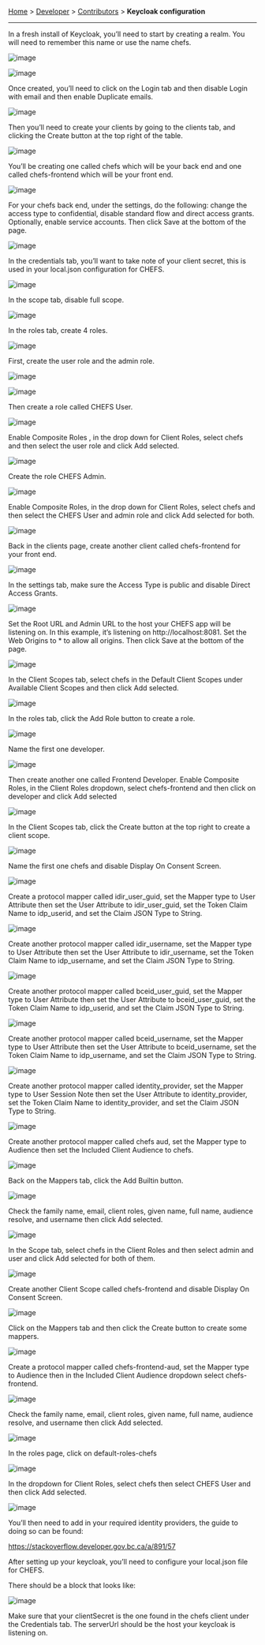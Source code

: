 [Home](.) > [Developer](Developer) > [Contributors](Contributors) > **Keycloak configuration**
***

In a fresh install of Keycloak, you’ll need to start by creating a realm. You will need to remember this name or use the name chefs.

![image](https://github.com/bcgov/common-hosted-form-service/assets/87393930/ad41ab47-62fd-4478-80ce-a3efec0d7bcc)

![image](https://github.com/bcgov/common-hosted-form-service/assets/87393930/f2813f7a-7416-4c29-8954-27e3aefebd61)

Once created, you’ll need to click on the Login tab and then disable Login with email and then enable Duplicate emails.

![image](https://github.com/bcgov/common-hosted-form-service/assets/87393930/9fbfce91-37c1-4c84-9072-37f5b88734a3)

Then you’ll need to create your clients by going to the clients tab, and clicking the Create button at the top right of the table.

![image](https://github.com/bcgov/common-hosted-form-service/assets/87393930/bc2f2a43-3345-4840-860d-ee5eca2424e8)

You’ll be creating one called chefs which will be your back end and one called chefs-frontend which will be your front end.

![image](https://github.com/bcgov/common-hosted-form-service/assets/87393930/cc66e74c-7f28-461a-b5e5-e6a12f1fe49d)

For your chefs back end, under the settings, do the following: change the access type to confidential, disable standard flow and direct access grants. Optionally, enable service accounts. Then click Save at the bottom of the page.

![image](https://github.com/bcgov/common-hosted-form-service/assets/87393930/03791d72-8e84-4854-81c7-73c2a2daf3f2)

In the credentials tab, you’ll want to take note of your client secret, this is used in your local.json configuration for CHEFS.

![image](https://github.com/bcgov/common-hosted-form-service/assets/87393930/4c4de7d2-c409-43ae-94ed-be960517a1d4)

In the scope tab, disable full scope.

![image](https://github.com/bcgov/common-hosted-form-service/assets/87393930/300dc228-2b30-4b93-972f-b80490edc3e4)

In the roles tab, create 4 roles.

![image](https://github.com/bcgov/common-hosted-form-service/assets/87393930/83e84e27-4e6d-4a01-b50f-837060934928)

First, create the user role and the admin role.

![image](https://github.com/bcgov/common-hosted-form-service/assets/87393930/85c6ff2e-6464-4827-b495-f42ff657bb20)

![image](https://github.com/bcgov/common-hosted-form-service/assets/87393930/2ed6090a-8a36-42b8-8f04-4cedff975d83)

Then create a role called CHEFS User.

![image](https://github.com/bcgov/common-hosted-form-service/assets/87393930/f07d0ae1-4b2a-4758-9980-0365dba09b61)

Enable Composite Roles , in the drop down for Client Roles, select chefs and then select the user role and click Add selected.

![image](https://github.com/bcgov/common-hosted-form-service/assets/87393930/0ddfc4c3-7f54-452d-86e9-bd5fbdfcb6a5)

Create the role CHEFS Admin.

![image](https://github.com/bcgov/common-hosted-form-service/assets/87393930/c827baad-9be8-413a-8e46-29ddf99e9006)

Enable Composite Roles, in the drop down for Client Roles, select chefs and then select the CHEFS User and admin role and click Add selected for both.

![image](https://github.com/bcgov/common-hosted-form-service/assets/87393930/cdd7cd5f-5e13-498d-8faa-3ea14f07b843)

Back in the clients page, create another client called chefs-frontend for your front end.

![image](https://github.com/bcgov/common-hosted-form-service/assets/87393930/9db26eff-2d77-4bb4-a5f6-35c25aa6363f)

In the settings tab, make sure the Access Type is public and disable Direct Access Grants.

![image](https://github.com/bcgov/common-hosted-form-service/assets/87393930/d388d707-e68e-4b27-8d84-2a40d2e78be7)

Set the Root URL and Admin URL to the host your CHEFS app will be listening on. In this example, it’s listening on http://localhost:8081. Set the Web Origins to * to allow all origins. Then click Save at the bottom of the page.

![image](https://github.com/bcgov/common-hosted-form-service/assets/87393930/3dd88f10-4d8b-4ef4-9a0e-7bd829afbcf9)

In the Client Scopes tab, select chefs in the Default Client Scopes under Available Client Scopes and then click Add selected.

![image](https://github.com/bcgov/common-hosted-form-service/assets/87393930/9b5e14fe-281a-4910-96fd-0ccc15124346)

In the roles tab, click the Add Role button to create a role.

![image](https://github.com/bcgov/common-hosted-form-service/assets/87393930/feeee258-6a12-4e9f-81da-5f20319de80f)

Name the first one developer.

![image](https://github.com/bcgov/common-hosted-form-service/assets/87393930/8e453921-902a-4a09-946d-8b4fecd5b62d)


Then create another one called Frontend Developer. Enable Composite Roles, in the Client Roles dropdown, select chefs-frontend and then click on developer and click Add selected

![image](https://github.com/bcgov/common-hosted-form-service/assets/87393930/11fd42f3-1b1e-40aa-8c79-79c07b98334a)

In the Client Scopes tab, click the Create button at the top right to create a client scope.

![image](https://github.com/bcgov/common-hosted-form-service/assets/87393930/9b46edfa-714d-45c8-aaa2-0e318e774e0a)

Name the first one chefs and disable Display On Consent Screen.

![image](https://github.com/bcgov/common-hosted-form-service/assets/87393930/4d97bc94-00e4-4227-aa55-b9545e2c7dd1)

Create a protocol mapper called idir_user_guid, set the Mapper type to User Attribute then set the User Attribute to idir_user_guid, set the Token Claim Name to idp_userid, and set the Claim JSON Type to String.

![image](https://github.com/bcgov/common-hosted-form-service/assets/87393930/10a5cdfa-d862-45e3-87b7-cc28b1bd2677)

Create another protocol mapper called idir_username, set the Mapper type to User Attribute then set the User Attribute to idir_username, set the Token Claim Name to idp_username, and set the Claim JSON Type to String.

![image](https://github.com/bcgov/common-hosted-form-service/assets/87393930/3dee1521-cc5d-48e2-ab36-867279be62fb)

Create another protocol mapper called bceid_user_guid, set the Mapper type to User Attribute then set the User Attribute to bceid_user_guid, set the Token Claim Name to idp_userid, and set the Claim JSON Type to String.

![image](https://github.com/bcgov/common-hosted-form-service/assets/87393930/00c2ca85-0cf3-4e14-94f0-a835b281ea38)

Create another protocol mapper called bceid_username, set the Mapper type to User Attribute then set the User Attribute to bceid_username, set the Token Claim Name to idp_username, and set the Claim JSON Type to String.

![image](https://github.com/bcgov/common-hosted-form-service/assets/87393930/2fa2f676-c227-41b8-9ec4-467c1cdee574)

Create another protocol mapper called identity_provider, set the Mapper type to User Session Note then set the User Attribute to identity_provider, set the Token Claim Name to identity_provider, and set the Claim JSON Type to String.

![image](https://github.com/bcgov/common-hosted-form-service/assets/87393930/2e42fbd3-540b-46ed-8726-23cef5968aeb)

Create another protocol mapper called chefs aud, set the Mapper type to Audience then set the Included Client Audience to chefs.

![image](https://github.com/bcgov/common-hosted-form-service/assets/87393930/1c790858-2986-4cea-a6fc-5ec7bec04905)

Back on the Mappers tab, click the Add Builtin button.

![image](https://github.com/bcgov/common-hosted-form-service/assets/87393930/734bc96f-edcc-4f9f-bf67-725bcb31934f)

Check the family name, email, client roles, given name, full name, audience resolve, and username then click Add selected.

![image](https://github.com/bcgov/common-hosted-form-service/assets/87393930/d32ff2c0-756a-45bf-9d96-5b876ef970c2)

In the Scope tab, select chefs in the Client Roles and then select admin and user and click Add selected for both of them.

![image](https://github.com/bcgov/common-hosted-form-service/assets/87393930/e17834d8-1f60-47a8-93bd-4ca6ab3cf815)

Create another Client Scope called chefs-frontend and disable Display On Consent Screen.

![image](https://github.com/bcgov/common-hosted-form-service/assets/87393930/7883f97c-ce03-4957-956f-ef483c170ffb)

Click on the Mappers tab and then click the Create button to create some mappers.

![image](https://github.com/bcgov/common-hosted-form-service/assets/87393930/ecde5347-040c-4b4f-88ed-bd77d3cb8116)

Create a protocol mapper called chefs-frontend-aud, set the Mapper type to Audience then in the Included Client Audience dropdown select chefs-frontend.

![image](https://github.com/bcgov/common-hosted-form-service/assets/87393930/c327f961-e69f-409a-85e0-41c50297b313)

Check the family name, email, client roles, given name, full name, audience resolve, and username then click Add selected.

![image](https://github.com/bcgov/common-hosted-form-service/assets/87393930/b67a73b9-0960-4964-984e-51af25921d1c)

In the roles page, click on default-roles-chefs

![image](https://github.com/bcgov/common-hosted-form-service/assets/87393930/0c41b1ea-53d9-4e84-a4b9-957c6cfb55d0)

In the dropdown for Client Roles, select chefs then select CHEFS User and then click Add selected.

![image](https://github.com/bcgov/common-hosted-form-service/assets/87393930/cbc42cc4-3883-4c3a-b20b-9e803fd9255d)

You’ll then need to add in your required identity providers, the guide to doing so can be found:

https://stackoverflow.developer.gov.bc.ca/a/891/57

After setting up your keycloak, you’ll need to configure your local.json file for CHEFS.

There should be a block that looks like:

![image](https://github.com/bcgov/common-hosted-form-service/assets/87393930/679ea713-ff66-4572-bff0-d61c3fbff90f)

Make sure that your clientSecret is the one found in the chefs client under the Credentials tab. The serverUrl should be the host your keycloak is listening on.























